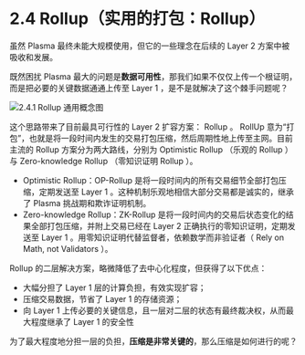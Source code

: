# 2.4 Rollup（实用的打包：Rollup）

虽然 Plasma 最终未能大规模使用，但它的一些理念在后续的 Layer 2 方案中被吸收和发展。

既然困扰 Plasma 最大的问题是**数据可用性**，那我们如果不仅仅上传一个根证明，而是把必要的关键数据通通上传至 Layer 1 ，是不是就解决了这个棘手问题呢？

![2.4.1 Rollup 通用概念图](https://www.notion.so/image/https%3A%2F%2Fs3-us-west-2.amazonaws.com%2Fsecure.notion-static.com%2F512b70e7-f617-4c24-bf3b-14120de35dcd%2FUntitled.png?id=516b9264-ea24-4c2d-bea8-ab5656b20c54\&table=block\&spaceId=b1dd17ad-aa83-4faf-9395-5329c519d830\&width=2000\&userId=e298088e-2c93-42ed-870b-b44d950d1eae\&cache=v2)

这个思路带来了目前最具可行性的 Layer 2 扩容方案： Rollup 。 RollUp 意为“打包”，也就是将一段时间内发生的交易打包压缩，然后周期性地上传至主网。目前主流的 Rollup 方案分为两大路线，分别为 Optimistic Rollup （乐观的 Rollup ）与 Zero-knowledge Rollup （零知识证明 Rollup ）。

* Optimistic Rollup：OP-Rollup 是将一段时间内的所有交易细节全部打包压缩，定期发送至 Layer 1 。这种机制乐观地相信大部分交易都是诚实的，继承了 Plasma 挑战期和欺诈证明机制。
* Zero-knowledge Rollup：ZK-Rollup 是将一段时间内的交易后状态变化的结果全部打包压缩，并附上交易已经在 Layer 2 正确执行的零知识证明，定期发送至 Layer 1 。用零知识证明代替监督者，依赖数学而非验证者（ Rely on Math, not Validators ）。

Rollup 的二层解决方案，略微降低了去中心化程度，但获得了以下优点：

* 大幅分担了 Layer 1 层的计算负担，有效实现扩容；
* 压缩交易数据，节省了 Layer 1 的存储资源；
* 向 Layer 1 上传必要的关键信息，且一层对二层的状态有最终裁决权，从而最大程度继承了 Layer 1 的安全性

为了最大程度地分担一层的负担，**压缩是非常关键的**，那么压缩是如何进行的呢？
